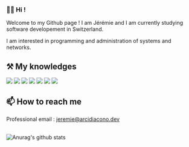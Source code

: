 ### 🙋‍♂️ Hi !

Welcome to my Github page ! I am Jérémie and I am currently studying software developement in Switzerland.

I am interested in programming and administration of systems and networks.

## ⚒️ My knowledges 

<p>
  <img src="https://img.shields.io/badge/PHP-777BB4?style=for-the-badge&logo=php&logoColor=white" />
  <img src="https://img.shields.io/badge/C%23-239120?style=for-the-badge&logo=c-sharp&logoColor=white" />
  <img src="https://img.shields.io/badge/Python-3776AB?style=for-the-badge&logo=python&logoColor=white" />
  <img src="https://img.shields.io/badge/JavaScript-323330?style=for-the-badge&logo=javascript&logoColor=F7DF1E" />
  <img src="https://img.shields.io/badge/MySQL-00000F?style=for-the-badge&logo=mysql&logoColor=white" />
  <img src="https://img.shields.io/badge/.NET-512BD4?style=for-the-badge&logo=dotnet&logoColor=white" />
  <img src="https://img.shields.io/badge/Bash-000000?style=for-the-badge&logo=gnu-bash&logoColor=green" />
</p>


## 📫 How to reach me
Professional email : jeremie@arcidiacono.dev
<br><br>

![Anurag's github stats](https://github-readme-stats.vercel.app/api?username=jeremie-arcidiacono&count_private=true&show_icons=true?theme=buefy)
